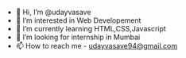 - 👋 Hi, I’m @udayvasave
- 👀 I’m interested in Web Developement
- 🌱 I’m currently learning HTML,CSS,Javascript
- 💞️ I’m looking for internship in Mumbai
- 📫 How to reach me - udayvasave94@gmail.com

<!---
udayvasave/udayvasave is a ✨ special ✨ repository because its `README.md` (this file) appears on your GitHub profile.
You can click the Preview link to take a look at your changes.
--->
